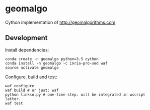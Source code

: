 # geomalgo

Cython implementation of http://geomalgorithms.com

## Development

Install dependencies: 

    conda create -n geomalgo python=3.5 cython
    conda install -n geomalgo -c inria-pro-sed waf
    source activate geomalgo

Configure, build and test:

    waf configure
    waf build # or just: waf
    python linkso.py # one-time step. will be integrated in wscript latter.
    waf test
